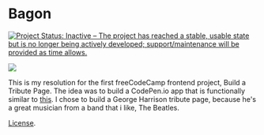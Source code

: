 # Bagon

<a href="http://www.repostatus.org/#inactive"><img src="http://www.repostatus.org/badges/latest/inactive.svg" alt="Project Status: Inactive – The project has reached a stable, usable state but is no longer being actively developed; support/maintenance will be provided as time allows." /></a>

<img src="https://www.serebii.net/pokearth/sprites/dp/371.png">

This is my resolution for the first freeCodeCamp frontend project, Build a Tribute Page. The idea was to build a CodePen.io app that is functionally similar to [this](https://codepen.io/FreeCodeCamp/full/NNvBQW/). I chose to build a George Harrison tribute page, because he's a great musician from a band that i like, The Beatles.

[License](https://codepen.io/gustavocsalvador/pen/zEJBdj/license).
